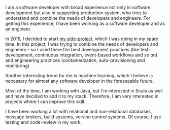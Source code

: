 I am a software developer with broad experience not only in software development but also in supporting production system, who tries to understand and combine the needs of developers and engineers. 
For getting this experience, I have been working as a software developer and as an engineer. 

In 2015, I decided to start [my side-project](https://fedor-malyshkin.github.io/story_line2_build/), which I was doing in my spare time. In this project, I was trying to combine the needs of developers and engineers – so I used there 
the best development practices (like test-development, continuous integration, event-based workflows and so on) 
and engineering practices (containerization, auto-provisioning and monitoring)

Another interesting trend for me is machine learning, which I believe is necessary for almost any software developer in the foreseeable future.

Most of the time, I am working with Java, but I'm interested in Scala as well and have decided to add it to my stack. Therefore, 
I am very interested in projects where I can improve this skill.

I have been working a lot with relational and non-relational databases, message brokers, build systems, version control systems. Of course, I use testing and code-review in my work.
